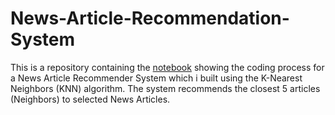 # News-Article-Recommendation-System
This is a repository containing the [notebook](https://github.com/Taiwo-Rachael/News-Article-Recommender-System/blob/main/News_Article_Recommender_System.ipynb) showing the coding process for a News Article Recommender System which i built using the K-Nearest Neighbors (KNN) algorithm. The system recommends the closest 5 articles (Neighbors) to selected News Articles.

